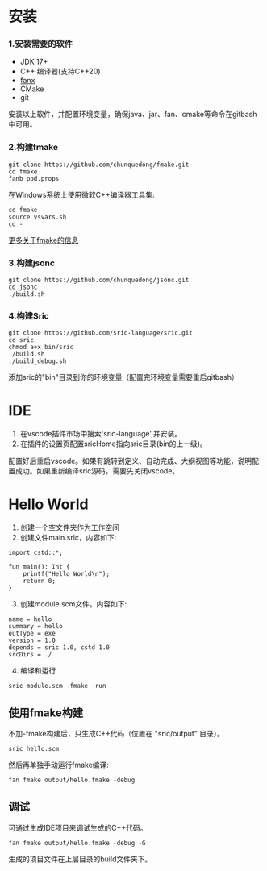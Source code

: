 

# 安装

### 1.安装需要的软件
- JDK 17+
- C++ 编译器(支持C++20)
- [fanx](https://github.com/fanx-dev/fanx/releases)
- CMake
- git

安装以上软件，并配置环境变量，确保java、jar、fan、cmake等命令在gitbash中可用。

### 2.构建fmake
```
git clone https://github.com/chunquedong/fmake.git
cd fmake
fanb pod.props
```

在Windows系统上使用微软C++编译器工具集:
```
cd fmake
source vsvars.sh
cd -
```

[更多关于fmake的信息](https://github.com/chunquedong/fmake)

### 3.构建jsonc
```
git clone https://github.com/chunquedong/jsonc.git
cd jsonc
./build.sh
```

### 4.构建Sric

```
git clone https://github.com/sric-language/sric.git
cd sric
chmod a+x bin/sric
./build.sh
./build_debug.sh
```

添加sric的"bin"目录到你的环境变量（配置完环境变量需要重启gitbash）


# IDE

1. 在vscode插件市场中搜索'sric-language',并安装。
2. 在插件的设置页配置sricHome指向sric目录(bin的上一级)。

配置好后重启vscode。如果有跳转到定义、自动完成、大纲视图等功能，说明配置成功。如果重新编译sric源码，需要先关闭vscode。

# Hello World

1. 创建一个空文件夹作为工作空间
2. 创建文件main.sric，内容如下:
```
import cstd::*;

fun main(): Int {
    printf("Hello World\n");
    return 0;
}

```

3. 创建module.scm文件，内容如下:
```
name = hello
summary = hello
outType = exe
version = 1.0
depends = sric 1.0, cstd 1.0
srcDirs = ./
```

4. 编译和运行
```
sric module.scm -fmake -run
```


## 使用fmake构建

不加-fmake构建后，只生成C++代码（位置在 "sric/output" 目录）。
```
sric hello.scm
```

然后再单独手动运行fmake编译:
```
fan fmake output/hello.fmake -debug
```

## 调试
可通过生成IDE项目来调试生成的C++代码。
```
fan fmake output/hello.fmake -debug -G
```
生成的项目文件在上层目录的build文件夹下。